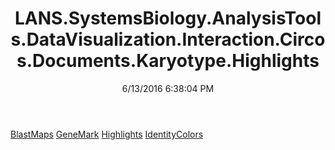 ﻿---
title: LANS.SystemsBiology.AnalysisTools.DataVisualization.Interaction.Circos.Documents.Karyotype.Highlights
date: 6/13/2016 6:38:04 PM
---

[BlastMaps](T-LANS.SystemsBiology.AnalysisTools.DataVisualization.Interaction.Circos.Documents.Karyotype.Highlights.BlastMaps.html)
[GeneMark](T-LANS.SystemsBiology.AnalysisTools.DataVisualization.Interaction.Circos.Documents.Karyotype.Highlights.GeneMark.html)
[Highlights](T-LANS.SystemsBiology.AnalysisTools.DataVisualization.Interaction.Circos.Documents.Karyotype.Highlights.Highlights.html)
[IdentityColors](T-LANS.SystemsBiology.AnalysisTools.DataVisualization.Interaction.Circos.Documents.Karyotype.Highlights.IdentityColors.html)
